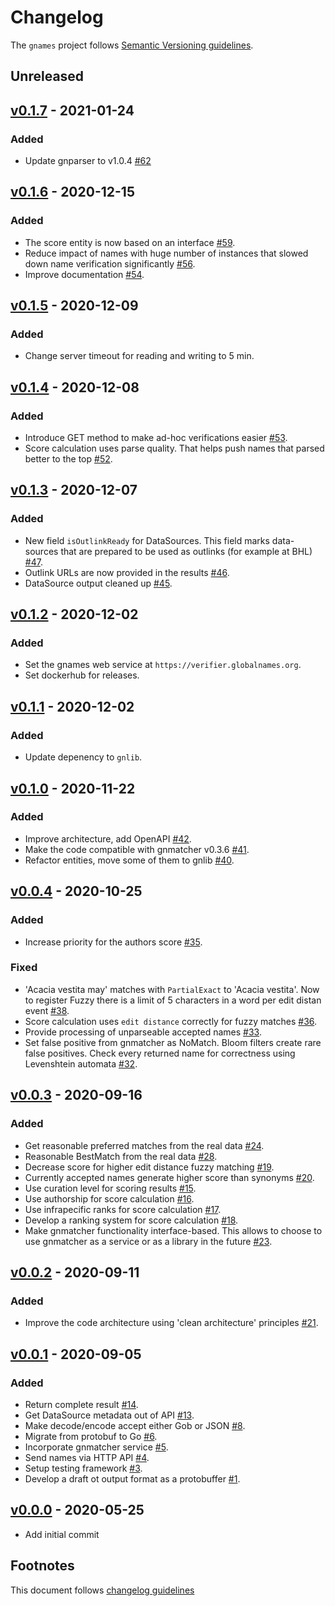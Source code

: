 # Changelog

The `gnames` project follows [Semantic Versioning guidelines].

## Unreleased

## [v0.1.7] - 2021-01-24

### Added

- Update gnparser to v1.0.4 [#62]

## [v0.1.6] - 2020-12-15

### Added

- The score entity is now based on an interface [#59].
- Reduce impact of names with huge number of instances that slowed down
  name verification significantly [#56].
- Improve documentation [#54].

## [v0.1.5] - 2020-12-09

### Added

- Change server timeout for reading and writing to 5 min.

## [v0.1.4] - 2020-12-08

### Added

- Introduce GET method to make ad-hoc verifications easier [#53].
- Score calculation uses parse quality. That helps push names that parsed
  better to the top [#52].

## [v0.1.3] - 2020-12-07

### Added

- New field `isOutlinkReady` for DataSources. This field marks data-sources
  that are prepared to be used as outlinks (for example at BHL) [#47].
- Outlink URLs are now provided in the results [#46].
- DataSource output cleaned up [#45].

## [v0.1.2] - 2020-12-02

### Added

- Set the gnames web service at `https://verifier.globalnames.org`.
- Set dockerhub for releases.

## [v0.1.1] - 2020-12-02

### Added

- Update depenency to `gnlib`.

## [v0.1.0] - 2020-11-22

### Added

- Improve architecture, add OpenAPI [#42].
- Make the code compatible with gnmatcher v0.3.6 [#41].
- Refactor entities, move some of them to gnlib [#40].

## [v0.0.4] - 2020-10-25

### Added

- Increase priority for the authors score [#35].

### Fixed

- 'Acacia vestita may' matches with `PartialExact` to 'Acacia vestita'. Now
  to register Fuzzy there is a limit of 5 characters in a word per edit
  distan event [#38].
- Score calculation uses `edit distance` correctly for fuzzy matches [#36].
- Provide processing of unparseable accepted names [#33].
- Set false positive from gnmatcher as NoMatch. Bloom filters create rare
  false positives. Check every returned name for correctness using Levenshtein
  automata [#32].

## [v0.0.3] - 2020-09-16

### Added

- Get reasonable preferred matches from the real data [#24].
- Reasonable BestMatch from the real data [#28].
- Decrease score for higher edit distance fuzzy matching [#19].
- Currently accepted names generate higher score than synonyms [#20].
- Use curation level for scoring results [#15].
- Use authorship for score calculation [#16].
- Use infrapecific ranks for score calculation [#17].
- Develop a ranking system for score calculation [#18].
- Make gnmatcher functionality interface-based. This allows to choose to
  use gnmatcher as a service or as a library in the future [#23].

## [v0.0.2] - 2020-09-11

### Added

- Improve the code architecture using 'clean architecture' principles [#21].

## [v0.0.1] - 2020-09-05

### Added

- Return complete result [#14].
- Get DataSource metadata out of API [#13].
- Make decode/encode accept either Gob or JSON [#8].
- Migrate from protobuf to Go [#6].
- Incorporate gnmatcher service [#5].
- Send names via HTTP API [#4].
- Setup testing framework [#3].
- Develop a draft ot output format as a protobuffer [#1].

## [v0.0.0] - 2020-05-25

- Add initial commit

## Footnotes

This document follows [changelog guidelines]

[v0.1.7]: https://github.com/gnames/gnames/compare/v0.1.6...v0.1.7
[v0.1.6]: https://github.com/gnames/gnames/compare/v0.1.5...v0.1.6
[v0.1.5]: https://github.com/gnames/gnames/compare/v0.1.4...v0.1.5
[v0.1.4]: https://github.com/gnames/gnames/compare/v0.1.3...v0.1.4
[v0.1.3]: https://github.com/gnames/gnames/compare/v0.1.2...v0.1.3
[v0.1.2]: https://github.com/gnames/gnames/compare/v0.1.1...v0.1.2
[v0.1.1]: https://github.com/gnames/gnames/compare/v0.1.0...v0.1.1
[v0.1.0]: https://github.com/gnames/gnames/compare/v0.0.4...v0.1.0
[v0.0.4]: https://github.com/gnames/gnames/compare/v0.0.3...v0.0.4
[v0.0.3]: https://github.com/gnames/gnames/compare/v0.0.2...v0.0.3
[v0.0.2]: https://github.com/gnames/gnames/compare/v0.0.1...v0.0.2
[v0.0.1]: https://github.com/gnames/gnames/tree/v0.0.0...v0.0.1
[v0.0.0]: https://github.com/gnames/gnames/tree/v0.0.0

[#70]: https://github.com/gnames/gnames/issues/70
[#69]: https://github.com/gnames/gnames/issues/69
[#68]: https://github.com/gnames/gnames/issues/68
[#67]: https://github.com/gnames/gnames/issues/67
[#66]: https://github.com/gnames/gnames/issues/66
[#65]: https://github.com/gnames/gnames/issues/65
[#64]: https://github.com/gnames/gnames/issues/64
[#63]: https://github.com/gnames/gnames/issues/63
[#62]: https://github.com/gnames/gnames/issues/62
[#61]: https://github.com/gnames/gnames/issues/61
[#60]: https://github.com/gnames/gnames/issues/60
[#59]: https://github.com/gnames/gnames/issues/59
[#58]: https://github.com/gnames/gnames/issues/58
[#57]: https://github.com/gnames/gnames/issues/57
[#56]: https://github.com/gnames/gnames/issues/56
[#55]: https://github.com/gnames/gnames/issues/55
[#54]: https://github.com/gnames/gnames/issues/54
[#53]: https://github.com/gnames/gnames/issues/53
[#52]: https://github.com/gnames/gnames/issues/52
[#51]: https://github.com/gnames/gnames/issues/51
[#50]: https://github.com/gnames/gnames/issues/50
[#49]: https://github.com/gnames/gnames/issues/49
[#48]: https://github.com/gnames/gnames/issues/48
[#47]: https://github.com/gnames/gnames/issues/47
[#46]: https://github.com/gnames/gnames/issues/46
[#45]: https://github.com/gnames/gnames/issues/45
[#44]: https://github.com/gnames/gnames/issues/44
[#43]: https://github.com/gnames/gnames/issues/43
[#42]: https://github.com/gnames/gnames/issues/42
[#41]: https://github.com/gnames/gnames/issues/41
[#40]: https://github.com/gnames/gnames/issues/40
[#39]: https://github.com/gnames/gnames/issues/39
[#38]: https://github.com/gnames/gnames/issues/38
[#37]: https://github.com/gnames/gnames/issues/37
[#36]: https://github.com/gnames/gnames/issues/36
[#35]: https://github.com/gnames/gnames/issues/35
[#34]: https://github.com/gnames/gnames/issues/34
[#33]: https://github.com/gnames/gnames/issues/33
[#32]: https://github.com/gnames/gnames/issues/32
[#31]: https://github.com/gnames/gnames/issues/31
[#30]: https://github.com/gnames/gnames/issues/30
[#29]: https://github.com/gnames/gnames/issues/29
[#28]: https://github.com/gnames/gnames/issues/28
[#27]: https://github.com/gnames/gnames/issues/27
[#26]: https://github.com/gnames/gnames/issues/26
[#25]: https://github.com/gnames/gnames/issues/25
[#24]: https://github.com/gnames/gnames/issues/24
[#23]: https://github.com/gnames/gnames/issues/23
[#22]: https://github.com/gnames/gnames/issues/22
[#21]: https://github.com/gnames/gnames/issues/21
[#20]: https://github.com/gnames/gnames/issues/20
[#19]: https://github.com/gnames/gnames/issues/19
[#18]: https://github.com/gnames/gnames/issues/18
[#17]: https://github.com/gnames/gnames/issues/17
[#16]: https://github.com/gnames/gnames/issues/16
[#15]: https://github.com/gnames/gnames/issues/15
[#14]: https://github.com/gnames/gnames/issues/14
[#13]: https://github.com/gnames/gnames/issues/13
[#12]: https://github.com/gnames/gnames/issues/12
[#11]: https://github.com/gnames/gnames/issues/11
[#10]: https://github.com/gnames/gnames/issues/10
[#9]: https://github.com/gnames/gnames/issues/9
[#8]: https://github.com/gnames/gnames/issues/8
[#7]: https://github.com/gnames/gnames/issues/7
[#6]: https://github.com/gnames/gnames/issues/6
[#5]: https://github.com/gnames/gnames/issues/5
[#4]: https://github.com/gnames/gnames/issues/4
[#3]: https://github.com/gnames/gnames/issues/3
[#2]: https://github.com/gnames/gnames/issues/2
[#1]: https://github.com/gnames/gnames/issues/1

[changelog guidelines]: https://github.com/olivierlacan/keep-a-changelog
[Semantic Versioning guidelines]: https://semver.org/
